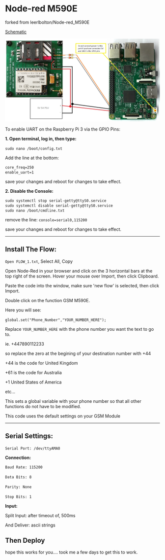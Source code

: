 # Node-red M590E

forked from leerlbolton/Node-red_M590E

[Schematic](Wiring.jpg)

![Schematic](https://github.com/MatsK/Node-red_M590E/blob/master/Wiring.jpg "Schematic")

To enable UART on the Raspberry Pi 3 via the GPIO Pins:

**1. Open terminal, log in, then type:**

```sudo nano /boot/config.txt```

Add the line at the bottom:

```
core_freq=250
enable_uart=1
```

save your changes and reboot for changes to take effect.

**2. Disable the Console:**

```
sudo systemctl stop serial-getty@ttyS0.service
sudo systemctl disable serial-getty@ttyS0.service
sudo nano /boot/cmdline.txt
```

remove the line: ```console=serial0,115200```

save your changes and reboot for changes to take effect.

***********************

## Install The Flow:

```Open FLOW_1.txt```, Select All, Copy

Open Node-Red in your browser and click on the 3 horizontal bars at the top right of the screen.
Hover your mouse over Import, then click Clipboard.

Paste the code into the window, make sure 'new flow' is selected, then click Import.

Double click on the function GSM M590E.

Here you will see:

```global.set("Phone_Number","YOUR_NUMBER_HERE");```

Replace ```YOUR_NUMBER_HERE``` with the phone number you want the text to go to.

ie. +447890112233

so replace the zero at the begining of your destination number with +44 

+44 is the code for United Kingdom

+61 is the code for Australia

+1 United States of America

etc...

This sets a global variable with your phone number so that all other functions do not have to be modified.

This code uses the default settings on your GSM Module

***********************

## Serial Settings:

```Serial Port: /dev/ttyAMA0```

**Connection:**

```
Baud Rate: 115200

Data Bits: 8

Parity: None

Stop Bits: 1
```

**Input:**

Split Input: after timeout of, 500ms

And Deliver: ascii strings


## Then Deploy

hope this works for you.... took me a few days to get this to work.
